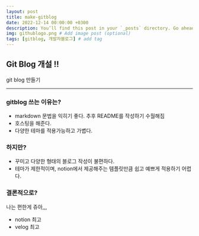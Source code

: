 ```yaml
---
layout: post
title: make-gitblog
date: 2022-12-14 00:00:00 +0300
description: You’ll find this post in your `_posts` directory. Go ahead and edit it and re-build the site to see your changes. # Add post description (optional)
img: githublogo.png # Add image post (optional)
tags: [gitblog, 개발자블로그] # add tag
---
```


## Git Blog 개설 !!
git blog 만들기

---
### gitblog 쓰는 이유는?
- markdown 문법을 익히기 좋다. 추후 README를 작성하기 수월해짐
- 호스팅을 해준다.
- 다양한 테마를 적용가능하고 가볍다.

### 하지만?

- 꾸미고 다양한 형태의 블로그 작성이 불편하다.
- 테마가 제한적이며, notion에서 제공해주는 템플릿만큼 쉽고 예쁘게 적용하기 어렵다.

### 결론적으로?
나는 편한게 쥬아,,,
- notion 최고
- velog 최고